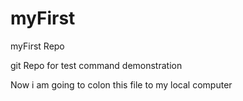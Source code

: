 # myFirst
myFirst Repo

git Repo for test command demonstration


Now i am going to colon this file to my local computer

